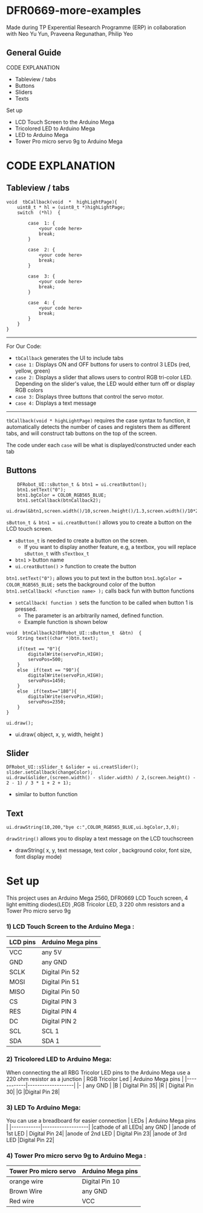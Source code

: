 # DFR0669-more-examples
Made during TP Experential Research Programme (ERP) in collaboration with Neo Yu Yun, Praveena Regunathan, Philip Yeo

## General Guide

 CODE EXPLANATION
- Tableview / tabs
- Buttons
- Sliders
- Texts

 Set up
- LCD Touch Screen to the Arduino Mega
- Tricolored LED to Arduino Mega
- LED to Arduino Mega
- Tower Pro micro servo 9g to Arduino Mega


# CODE EXPLANATION



## Tableview / tabs

```
void  tbCallback(void  *  highLightPage){
	uint8_t * hl = (uint8_t *)highLightPage;
	switch  (*hl)  {

		case  1: {
			<your code here>
			break;
		}

		case  2: {
			<your code here>
			break;
		}

		case  3: {
			<your code here>
			break;
		}

		case  4: {
			<your code here>
			break;
		}
	}
}
```


---
For Our Code:
- `tbCallback` generates the UI to include tabs
- `case 1:` Displays ON and OFF buttons for users to control 3 LEDs (red, yellow, green)
- `case 2:` Displays a slider that allows users to control RGB tri-color LED. Depending on the slider's value, the LED would either turn off or display RGB colors
- `case 3:` Displays three buttons that control the servo motor. 
- `case 4:` Displays a text message
---

`tbCallback(void * highLightPage)` requires the case syntax to function, it automatically detects the number of cases and registers them as different tabs, and will construct tab buttons on the top of the screen.

The code under each `case` will be what is displayed/constructed under each tab

##  Buttons
```
	DFRobot_UI::sButton_t & btn1 = ui.creatButton();
	btn1.setText("0");
	btn1.bgColor = COLOR_RGB565_BLUE;
	btn1.setCallback(btnCallback2);
	ui.draw(&btn1,screen.width()/10,screen.height()/1.3,screen.width()/10*2,screen.width()/10*2);
```
`sButton_t & btn1 = ui.creatButton()` allows you to create a button on the LCD touch screen.
- `sButton_t` is needed to create a button on the screen. 
	- If you want to display another feature, e.g, a textbox, you will replace `sButton_t` with `sTextbox_t`
- `btn1` > button name
- `ui.creatButton()` > function to create the button

`btn1.setText("0");` allows you to put text in the button
`btn1.bgColor = COLOR_RGB565_BLUE;` sets the background color of the button
`btn1.setCallback( <function name> );` calls back fun with button functions
- `setCallback( function )`  sets the function to be called when button 1 is pressed.
	- The parameter is an arbitrarily named,  defined function. 
	- Example function is shown below
```
void  btnCallback2(DFRobot_UI::sButton_t  &btn)  {
	String text((char *)btn.text);

	if(text == "0"){
		digitalWrite(servoPin,HIGH);
		servoPos=500;
	}
	else  if(text == "90"){
		digitalWrite(servoPin,HIGH);
		servoPos=1450;
	}
	else  if(text=="180"){
		digitalWrite(servoPin,HIGH);
		servoPos=2350;
	}
}
```
`ui.draw();`
 - ui.draw( object, x, y, width, height )

## Slider
```
DFRobot_UI::sSlider_t &slider = ui.creatSlider();
slider.setCallback(changeColor);
ui.draw(&slider,(screen.width() - slider.width) / 2,(screen.height() - 2 - 1) / 3 * 1 + 2 + 1);
```
- similar to button function
## Text
```
ui.drawString(10,200,"bye c:",COLOR_RGB565_BLUE,ui.bgColor,3,0);
```
`drawString()` allows you to display a text message on the LCD touchscreen
- drawString( x, y, text message, text color , background color, font size, font display mode)

# Set up 

This project uses an Arduino Mega 2560, DFR0669 LCD Touch screen, 4 light emitting diodes(LED) ,RGB Tricolor LED, 3 220 ohm resistors and  a Tower Pro micro servo 9g 


### 1)  LCD Touch Screen to the Arduino Mega :

  | LCD pins 	 | Arduino Mega pins |
  |------------|-------------------|
  |VCC    |   any 5V               |
  |GND     |  any GND |
  |SCLK  | Digital Pin 52| 
  |MOSI  |Digital Pin 51|
  |MISO| Digital Pin 50|
  |CS| Digital PIN 3|
  |RES| Digital PIN 4|
  |DC| Digital PIN 2|
  |SCL| SCL 1|
  |SDA| SDA 1|

###  2) Tricolored LED to Arduino Mega:
When connecting the all RBG Tricolor LED pins to the Arduino Mega use a 220 ohm resistor as a junction 
| RGB Tricolor Led | Arduino Mega pins |
|------------|-------------------|
|-  |   any GND               |
|B    |  Digital Pin 35|
|R | Digital Pin 30| 
|G |Digital Pin 28|

###  3) LED To Arduino Mega:
You can use a breadboard for easier connection 
| LEDs | Arduino Mega pins |
|------------|-------------------|
|cathode of all LEDs|   any GND               |
|anode of 1st  LED  |  Digital Pin 24|
|anode of 2nd LED | Digital Pin 23| 
|anode of 3rd LED |Digital Pin 22|

### 4)  Tower Pro micro servo 9g to Arduino Mega :
| Tower Pro micro servo | Arduino Mega pins |
|------------|-------------------|
|orange wire|   Digital Pin 10              |
|Brown Wire |  any GND|
|Red wire| VCC| 













